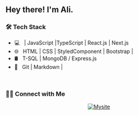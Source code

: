 <h2> Hey there! I'm Ali.</h2>


<h3>🛠 Tech Stack</h3>

- 💻 &nbsp; | JavaScript |TypeScript | React.js | Next.js
- 🌐 &nbsp; HTML | CSS | StyledComponent | Bootstrap |
- 🛢 &nbsp; T-SQL | MongoDB / Express.js
- 🔧 &nbsp; Git | Markdown |

<br/>



<h3> 🤝🏻 Connect with Me </h3>

<p align="center">
<a href="https://vegankitchen.netlify.app/"><img alt="Mysite" src="https://img.shields.io/badge/Website-vegankitchen-blue?style=flat-square&logo=google-chrome"></a>








<!--
⭐️ From [AVS1508](c)
**alitunaarel/alitunaarel** is a ✨ _special_ ✨ repository because its `README.md` (this file) appears on your GitHub profile.

Here are some ideas to get you started:

- 🔭 I’m currently working on ...
- 🌱 I’m currently learning ...
- 👯 I’m looking to collaborate on ...
- 🤔 I’m looking for help with ...
- 💬 Ask me about ...
- 📫 How to reach me: ...
- 😄 Pronouns: ...
- ⚡ Fun fact: ...
-->
